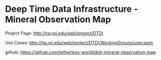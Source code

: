 # Deep Time Data Infrastructure - Mineral Observation Map

Project Page: http://tw.rpi.edu/web/project/DTDI

Use Cases: http://tw.rpi.edu/web/project/DTDI/WorkingGroups/usecases

github: https://github.com/tetherless-world/dtdi-mineral-observation-map
